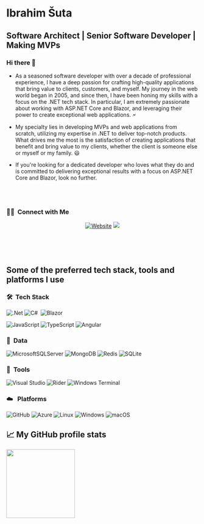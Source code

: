 # Ibrahim Šuta
## Software Architect | Senior Software Developer | Making MVPs

### Hi there 👋

- As a seasoned software developer with over a decade of professional experience, I have a deep passion for crafting high-quality applications that bring value to clients, customers, and myself. My journey in the web world began in 2005, and since then, I have been honing my skills with a focus on the .NET tech stack. In particular, I am extremely passionate about working with ASP.NET Core and Blazor, and leveraging their power to create exceptional web applications. 🗲

- My specialty lies in developing MVPs and web applications from scratch, utilizing my expertise in .NET to deliver top-notch products. What drives me the most is the satisfaction of creating applications that benefit and bring value to my clients, whether the client is someone else or myself or my family. 😃

- If you're looking for a dedicated developer who loves what they do and is committed to delivering exceptional results with a focus on ASP.NET Core and Blazor, look no further.

<br />
<br />

### 🤝🏻 &nbsp;Connect with Me

<p align="center">
<a href="https://ibro.me"><img alt="Website" src="https://img.shields.io/badge/www.ibro.me-blue?style=for-the-badge&logo=google-chrome"></a>
<a href="https://linkedin.com/in/ibrahimsuta"><img src="https://img.shields.io/badge/linkedin-%230077B5.svg?style=for-the-badge&logo=linkedin&logoColor=white"/></a>

</p>


<br />
<br />
<br />

## Some of the preferred tech stack, tools and platforms I use


### 🛠️ &nbsp;Tech Stack

![.Net](https://img.shields.io/badge/.NET-5C2D91?style=for-the-badge&logo=.net&logoColor=white)
![C#](https://img.shields.io/badge/c%23-%23239120.svg?style=for-the-badge&logo=c-sharp&logoColor=orange)&nbsp;
![Blazor](https://img.shields.io/badge/blazor-%235C2D91.svg?style=for-the-badge&logo=blazor&logoColor=white)

![JavaScript](https://img.shields.io/badge/javascript-%23323330.svg?style=for-the-badge&logo=javascript&logoColor=%23F7DF1E)
![TypeScript](https://img.shields.io/badge/typescript-%23007ACC.svg?style=for-the-badge&logo=typescript&logoColor=white)
![Angular](https://img.shields.io/badge/angular-%23DD0031.svg?style=for-the-badge&logo=angular&logoColor=white)


### 💾  &nbsp;Data

![MicrosoftSQLServer](https://img.shields.io/badge/Microsoft%20SQL%20Server-CC2927?style=for-the-badge&logo=microsoft%20sql%20server&logoColor=white)
![MongoDB](https://img.shields.io/badge/MongoDB-%234ea94b.svg?style=for-the-badge&logo=mongodb&logoColor=white)
![Redis](https://img.shields.io/badge/redis-%23DD0031.svg?style=for-the-badge&logo=redis&logoColor=white)
![SQLite](https://img.shields.io/badge/sqlite-%2307405e.svg?style=for-the-badge&logo=sqlite&logoColor=white)

### 🔧 &nbsp;Tools

![Visual Studio](https://img.shields.io/badge/Visual%20Studio-5C2D91.svg?style=for-the-badge&logo=visual-studio&logoColor=white)
![Rider](https://img.shields.io/badge/Rider-000000.svg?style=for-the-badge&logo=Rider&logoColor=white&color=black&labelColor=crimson)
![Windows Terminal](https://img.shields.io/badge/Windows%20Terminal-%234D4D4D.svg?style=for-the-badge&logo=windows-terminal&logoColor=white)


### ☁️ &nbsp; Platforms
![GitHub](https://img.shields.io/badge/github-%23121011.svg?style=for-the-badge&logo=github&logoColor=white)
![Azure](https://img.shields.io/badge/azure-%230072C6.svg?style=for-the-badge&logo=microsoftazure&logoColor=white)
![Linux](https://img.shields.io/badge/Linux-FCC624?style=for-the-badge&logo=linux&logoColor=black)
![Windows](https://img.shields.io/badge/Windows-0078D6?style=for-the-badge&logo=windows&logoColor=white)
![macOS](https://img.shields.io/badge/mac%20os-000000?style=for-the-badge&logo=macos&logoColor=F0F0F0)



<h2>📈 My GitHub profile stats</h2>
<a href="https://github.com/Ibro?tab=repositories">
  <img height="180em" src="https://github-readme-stats.zohan.tech/api?username=Ibro&theme=dracula&show_icons=true&count_private=true&show_icons=true&hide=contribs" />
</a>
